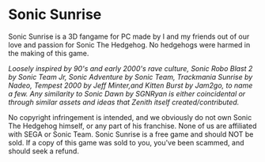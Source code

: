 # Sonic Sunrise
Sonic Sunrise is a 3D fangame for PC made by I and my friends out of our love and passion for Sonic The Hedgehog.
No hedgehogs were harmed in the making of this game.

*Loosely inspired by 90's and early 2000's rave culture, Sonic Robo Blast 2 by Sonic Team Jr, Sonic Adventure by Sonic Team, Trackmania Sunrise by Nadeo, Tempest 2000 by Jeff Minter,and Kitten Burst by Jam2go, to name a few. Any similarity to Sonic Dawn by SGNRyan is either coincidental or through similar assets and ideas that Zenith itself created/contributed.*

No copyright infringement is intended, and we obviously do not own Sonic The Hedgehog himself, or any part of his franchise.
None of us are affiliated with SEGA or Sonic Team.
Sonic Sunrise is a free game and should NOT be sold. If a copy of this game was sold to you, you've been scammed, and should seek a refund.
